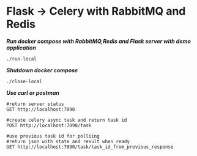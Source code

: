 # Flask -> Celery with RabbitMQ and Redis 

***Run docker compose with RabbitMQ,Redis and Flask server with demo application***
```
./run-local
```

***Shutdown docker compose***

```
./close-local
```

***Use curl or postman***

```
#return server status
GET http://localhost:7090

#create celery async task and return task id
POST http://localhost:7090/task  

#use previous task id for polliing
#return json with state and result when ready
GET http://localhost:7090/task/task_id_from_previous_response

```
